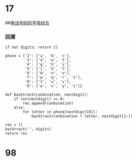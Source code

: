 # 17

##[电话号码的字母组合](https://leetcode-cn.com/problems/letter-combinations-of-a-phone-number/)

### 回溯 

```
if not digits: return []

phone = {'2': ['a', 'b', 'c'],
         '3': ['d', 'e', 'f'],
         '4': ['g', 'h', 'i'],
         '5': ['j', 'k', 'l'],
         '6': ['m', 'n', 'o'],
         '7': ['p', 'q', 'r', 's'],
         '8': ['t', 'u', 'v'],
         '9': ['w', 'x', 'y', 'z']}

def backtrack(conbination, nextdigit):
    if len(nextdigit) == 0:
        res.append(conbination)
    else:
        for letter in phone[nextdigit[0]]:
            backtrack(conbination + letter, nextdigit[1:])

res = []
backtrack('', digits)
return res
```



# 98

